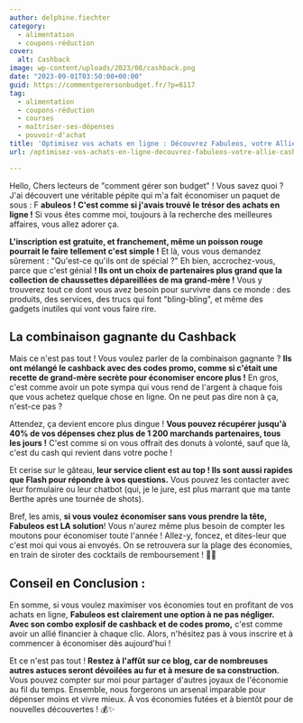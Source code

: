 ```yaml
---
author: delphine.fiechter
category:
  - alimentation
  - coupons-réduction
cover:
  alt: Cashback
image: wp-content/uploads/2023/08/cashback.png
date: "2023-09-01T03:50:00+00:00"
guid: https://commentgerersonbudget.fr/?p=6117
tag:
  - alimentation
  - coupons-réduction
  - courses
  - maîtriser-ses-dépenses
  - pouvoir-d'achat
title: 'Optimisez vos achats en ligne : Découvrez Fabuleos, votre Allié Cashback et codes promo !'
url: /optimisez-vos-achats-en-ligne-decouvrez-fabuleos-votre-allie-cashback-et-codes-promo/

---
```

Hello, Chers lecteurs de "comment gérer son budget" ! Vous savez quoi ? J'ai découvert une véritable pépite qui m'a fait économiser un paquet de sous : F **abuleos ! C'est comme si j'avais trouvé le trésor des achats en ligne !** Si vous êtes comme moi, toujours à la recherche des meilleures affaires, vous allez adorer ça.

**L'inscription est gratuite, et franchement, même un poisson rouge pourrait le faire tellement c'est simple !** Et là, vous vous demandez sûrement : "Qu'est-ce qu'ils ont de spécial ?" Eh bien, accrochez-vous, parce que c'est génial **! Ils ont un choix de partenaires plus grand que la collection de chaussettes dépareillées de ma grand-mère !** Vous y trouverez tout ce dont vous avez besoin pour survivre dans ce monde : des produits, des services, des trucs qui font "bling-bling", et même des gadgets inutiles qui vont vous faire rire.

## **La combinaison gagnante du Cashback**

Mais ce n'est pas tout ! Vous voulez parler de la combinaison gagnante ? **Ils ont mélangé le cashback avec des codes promo, comme si c'était une recette de grand-mère secrète pour économiser encore plus !** En gros, c'est comme avoir un pote sympa qui vous rend de l'argent à chaque fois que vous achetez quelque chose en ligne. On ne peut pas dire non à ça, n'est-ce pas ?

Attendez, ça devient encore plus dingue ! **Vous pouvez récupérer jusqu'à 40% de vos dépenses chez plus de 1 200 marchands partenaires, tous les jours !** C'est comme si on vous offrait des donuts à volonté, sauf que là, c'est du cash qui revient dans votre poche !

Et cerise sur le gâteau, **leur service client est au top ! Ils sont aussi rapides que Flash pour répondre à vos questions.** Vous pouvez les contacter avec leur formulaire ou leur chatbot (qui, je le jure, est plus marrant que ma tante Berthe après une tournée de shots).

Bref, les amis, **si vous voulez économiser sans vous prendre la tête, Fabuleos est LA solution**! Vous n'aurez même plus besoin de compter les moutons pour économiser toute l'année ! Allez-y, foncez, et dites-leur que c'est moi qui vous ai envoyés. On se retrouvera sur la plage des économies, en train de siroter des cocktails de remboursement ! 🍹💸

## **Conseil en Conclusion :**

En somme, si vous voulez maximiser vos économies tout en profitant de vos achats en ligne, **Fabuleos est clairement une option à ne pas négliger. Avec son combo explosif de cashback et de codes promo,** c'est comme avoir un allié financier à chaque clic. Alors, n'hésitez pas à vous inscrire et à commencer à économiser dès aujourd'hui !

Et ce n'est pas tout ! **Restez à l'affût sur ce blog, car de nombreuses autres astuces seront dévoilées au fur et à mesure de sa construction.** Vous pouvez compter sur moi pour partager d'autres joyaux de l'économie au fil du temps. Ensemble, nous forgerons un arsenal imparable pour dépenser moins et vivre mieux. À vos économies futées et à bientôt pour de nouvelles découvertes ! 💰✨

